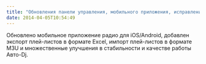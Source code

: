 ```yaml
---
title: "Обновления панели управления, мобильного приложения, исправление ошибок"
date: 2014-04-05T10:54:49
---
```


Обновлено мобильное приложение радио для iOS/Android, добавлен экспорт плей-листов в формате Excel, импорт плей-листов в формате M3U и множественные улучшения в стабильности и качестве работы Авто-Dj.